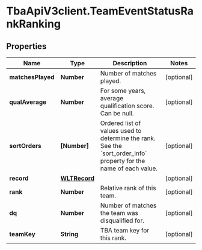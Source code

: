 # TbaApiV3client.TeamEventStatusRankRanking

## Properties

Name | Type | Description | Notes
------------ | ------------- | ------------- | -------------
**matchesPlayed** | **Number** | Number of matches played. | [optional] 
**qualAverage** | **Number** | For some years, average qualification score. Can be null. | [optional] 
**sortOrders** | **[Number]** | Ordered list of values used to determine the rank. See the &#x60;sort_order_info&#x60; property for the name of each value. | [optional] 
**record** | [**WLTRecord**](WLTRecord.md) |  | [optional] 
**rank** | **Number** | Relative rank of this team. | [optional] 
**dq** | **Number** | Number of matches the team was disqualified for. | [optional] 
**teamKey** | **String** | TBA team key for this rank. | [optional] 


